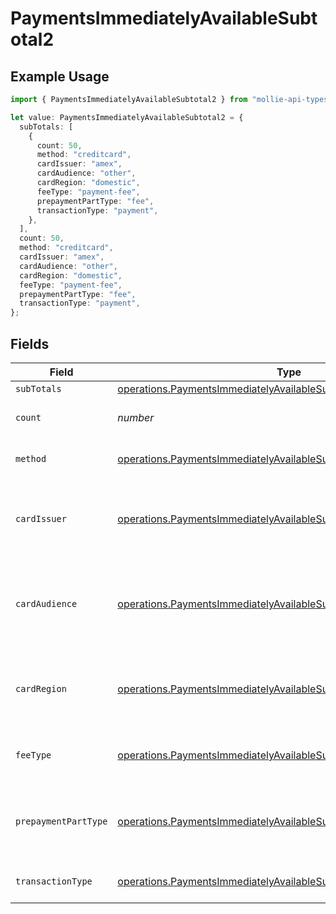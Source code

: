 # PaymentsImmediatelyAvailableSubtotal2

## Example Usage

```typescript
import { PaymentsImmediatelyAvailableSubtotal2 } from "mollie-api-typescript/models/operations";

let value: PaymentsImmediatelyAvailableSubtotal2 = {
  subTotals: [
    {
      count: 50,
      method: "creditcard",
      cardIssuer: "amex",
      cardAudience: "other",
      cardRegion: "domestic",
      feeType: "payment-fee",
      prepaymentPartType: "fee",
      transactionType: "payment",
    },
  ],
  count: 50,
  method: "creditcard",
  cardIssuer: "amex",
  cardAudience: "other",
  cardRegion: "domestic",
  feeType: "payment-fee",
  prepaymentPartType: "fee",
  transactionType: "payment",
};
```

## Fields

| Field                                                                                                                                                    | Type                                                                                                                                                     | Required                                                                                                                                                 | Description                                                                                                                                              | Example                                                                                                                                                  |
| -------------------------------------------------------------------------------------------------------------------------------------------------------- | -------------------------------------------------------------------------------------------------------------------------------------------------------- | -------------------------------------------------------------------------------------------------------------------------------------------------------- | -------------------------------------------------------------------------------------------------------------------------------------------------------- | -------------------------------------------------------------------------------------------------------------------------------------------------------- |
| `subTotals`                                                                                                                                              | [operations.PaymentsImmediatelyAvailableSubTotal1](../../models/operations/paymentsimmediatelyavailablesubtotal1.md)[]                                   | :heavy_minus_sign:                                                                                                                                       | N/A                                                                                                                                                      |                                                                                                                                                          |
| `count`                                                                                                                                                  | *number*                                                                                                                                                 | :heavy_minus_sign:                                                                                                                                       | Number of transactions of this type                                                                                                                      | 50                                                                                                                                                       |
| `method`                                                                                                                                                 | [operations.PaymentsImmediatelyAvailableSubtotalMethod2](../../models/operations/paymentsimmediatelyavailablesubtotalmethod2.md)                         | :heavy_minus_sign:                                                                                                                                       | Payment type of the transactions                                                                                                                         | creditcard                                                                                                                                               |
| `cardIssuer`                                                                                                                                             | [operations.PaymentsImmediatelyAvailableSubtotalCardIssuer2](../../models/operations/paymentsimmediatelyavailablesubtotalcardissuer2.md)                 | :heavy_minus_sign:                                                                                                                                       | In case of payments transactions with card, the card issuer will be available                                                                            | amex                                                                                                                                                     |
| `cardAudience`                                                                                                                                           | [operations.PaymentsImmediatelyAvailableSubtotalCardAudience2](../../models/operations/paymentsimmediatelyavailablesubtotalcardaudience2.md)             | :heavy_minus_sign:                                                                                                                                       | In case of payments trnsactions with card, the card audience will be available.                                                                          | other                                                                                                                                                    |
| `cardRegion`                                                                                                                                             | [operations.PaymentsImmediatelyAvailableSubtotalCardRegion2](../../models/operations/paymentsimmediatelyavailablesubtotalcardregion2.md)                 | :heavy_minus_sign:                                                                                                                                       | In case of payments transactions with card, the card region will be available.                                                                           | domestic                                                                                                                                                 |
| `feeType`                                                                                                                                                | [operations.PaymentsImmediatelyAvailableSubtotalFeeType2](../../models/operations/paymentsimmediatelyavailablesubtotalfeetype2.md)                       | :heavy_minus_sign:                                                                                                                                       | Present when the transaction represents a fee.                                                                                                           | payment-fee                                                                                                                                              |
| `prepaymentPartType`                                                                                                                                     | [operations.PaymentsImmediatelyAvailableSubtotalPrepaymentPartType2](../../models/operations/paymentsimmediatelyavailablesubtotalprepaymentparttype2.md) | :heavy_minus_sign:                                                                                                                                       | Prepayment part: fee itself, reimbursement, discount, VAT or rounding compensation.                                                                      | fee                                                                                                                                                      |
| `transactionType`                                                                                                                                        | [operations.PaymentsImmediatelyAvailableSubtotalTransactionType2](../../models/operations/paymentsimmediatelyavailablesubtotaltransactiontype2.md)       | :heavy_minus_sign:                                                                                                                                       | Represents the transaction type                                                                                                                          | payment                                                                                                                                                  |